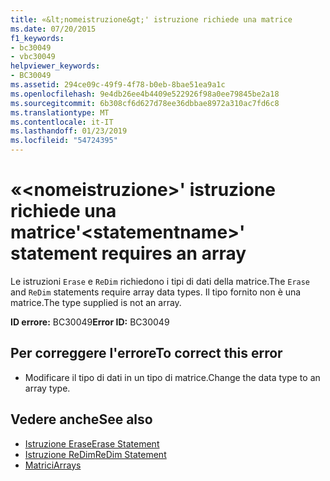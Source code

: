 ```yaml
---
title: «&lt;nomeistruzione&gt;' istruzione richiede una matrice
ms.date: 07/20/2015
f1_keywords:
- bc30049
- vbc30049
helpviewer_keywords:
- BC30049
ms.assetid: 294ce09c-49f9-4f78-b0eb-8bae51ea9a1c
ms.openlocfilehash: 9e4db26ee4b4409e522926f98a0ee79845be2a18
ms.sourcegitcommit: 6b308cf6d627d78ee36dbbae8972a310ac7fd6c8
ms.translationtype: MT
ms.contentlocale: it-IT
ms.lasthandoff: 01/23/2019
ms.locfileid: "54724395"
---
```

# <a name="ltstatementnamegt-statement-requires-an-array"></a><span data-ttu-id="0ff82-102">«&lt;nomeistruzione&gt;' istruzione richiede una matrice</span><span class="sxs-lookup"><span data-stu-id="0ff82-102">'&lt;statementname&gt;' statement requires an array</span></span>
<span data-ttu-id="0ff82-103">Le istruzioni `Erase` e `ReDim` richiedono i tipi di dati della matrice.</span><span class="sxs-lookup"><span data-stu-id="0ff82-103">The `Erase` and `ReDim` statements require array data types.</span></span> <span data-ttu-id="0ff82-104">Il tipo fornito non è una matrice.</span><span class="sxs-lookup"><span data-stu-id="0ff82-104">The type supplied is not an array.</span></span>  
  
 <span data-ttu-id="0ff82-105">**ID errore:** BC30049</span><span class="sxs-lookup"><span data-stu-id="0ff82-105">**Error ID:** BC30049</span></span>  
  
## <a name="to-correct-this-error"></a><span data-ttu-id="0ff82-106">Per correggere l'errore</span><span class="sxs-lookup"><span data-stu-id="0ff82-106">To correct this error</span></span>  
  
-   <span data-ttu-id="0ff82-107">Modificare il tipo di dati in un tipo di matrice.</span><span class="sxs-lookup"><span data-stu-id="0ff82-107">Change the data type to an array type.</span></span>  
  
## <a name="see-also"></a><span data-ttu-id="0ff82-108">Vedere anche</span><span class="sxs-lookup"><span data-stu-id="0ff82-108">See also</span></span>
- [<span data-ttu-id="0ff82-109">Istruzione Erase</span><span class="sxs-lookup"><span data-stu-id="0ff82-109">Erase Statement</span></span>](../../visual-basic/language-reference/statements/erase-statement.md)
- [<span data-ttu-id="0ff82-110">Istruzione ReDim</span><span class="sxs-lookup"><span data-stu-id="0ff82-110">ReDim Statement</span></span>](../../visual-basic/language-reference/statements/redim-statement.md)
- [<span data-ttu-id="0ff82-111">Matrici</span><span class="sxs-lookup"><span data-stu-id="0ff82-111">Arrays</span></span>](../../visual-basic/programming-guide/language-features/arrays/index.md)
